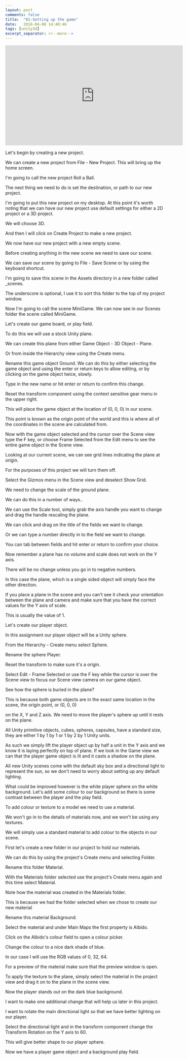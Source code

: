 ```yaml
---
layout: post
comments: false
title:  "01-Setting up the game"
date:   2016-04-08 14:40:46
tags: [unity3d]
excerpt_separator: <!--more-->
---
```

<iframe width="560" height="315" src="https://www.youtube.com/embed/W_fAidYRGzs" frameborder="0" allowfullscreen></iframe>

Let's begin by creating a new project.

We can create a new project from File - New Project.
This will bring up the home screen.

I'm going to call the new project Roll a Ball.
<!--more-->
The next thing we need to do is set the destination,
or path to our new project.

I'm going to put this new project on my desktop.
At this point it's worth noting that we can
have our new project use default settings
for either a 2D project or a 3D project.

We will choose 3D.

And then I will click on Create Project
to make a new project.

We now have our new project with a new empty scene.

Before creating anything in the new scene
we need to save our scene.

We can save our scene by going to File - Save Scene
or by using the keyboard shortcut.

I'm going to save this scene in the Assets directory
in a new folder called _scenes.

The underscore is optional, I use it to sort this
folder to the top of my project window.

Now I'm going to call the scene MiniGame.
We can now see in our Scenes folder
the scene called MiniGame.

Let's create our game board, or play field.

To do this we will use a stock Unity plane.

We can create this plane from either
Game Object - 3D Object - Plane.

Or from inside the Hierarchy view using the Create menu.

Rename this game object Ground.
We can do this by either selecting the game object
and using the enter or return keys
to allow editing, or by clicking on the
game object twice, slowly.

Type in the new name or hit enter or return
to confirm this change.

Reset the transform component using the context
sensitive gear menu in the upper right.

This will place the game object at the location of
(0, 0, 0) in our scene.

This point is known as the origin point
of the world and this is where all of the
coordinates in the scene are calculated from.

Now with the game object selected and the
cursor over the Scene view type the F key, or choose
Frame Selected from the Edit menu
to see the entire game object in the Scene view.

Looking at our current scene,
we can see grid lines indicating the plane at origin.

For the purposes of this project
we will turn them off.

Select the Gizmos menu in the Scene view
and deselect Show Grid.

We need to change the scale of the ground plane.

We can do this in a number of ways..

We can use the Scale tool,
simply grab the axis handle you want to change
and drag the handle rescaling the plane.

We can click and drag on the title of
the fields we want to change.

Or we can type a number directly in to the
field we want to change.

You can tab between fields and hit enter or return
to confirm your choice.

Now remember a plane has no volume
and scale does not work on the Y axis.

There will be no change unless you go in to negative numbers.

In this case the plane, which is a single
sided object will simply face the other direction.

If you place a plane in the scene and you can't see it
check your orientation between the plane and camera
and make sure that you have the correct values
for the Y axis of scale.

This is usually the value of 1.

Let's create our player object.

In this assignment our player object
will be a Unity sphere.

From the Hierarchy - Create menu select Sphere.

Rename the sphere Player.

Reset the transform to make sure it's a origin.

Select Edit - Frame Selected
or use the F key while the cursor is
over the Scene view to focus our Scene view
camera on our game object.

See how the sphere is buried in the plane?

This is because both game objects
are in the exact same location in the scene,
the origin point, or (0, 0, 0)

on the X, Y and Z axis.
We need to move the player's sphere up
until it rests on the plane.

All Unity primitive objects, cubes, spheres, capsules,
have a standard size, they are either
1 by 1 by 1 or 1 by 2 by 1 Unity units.

As such we simply lift the player object up
by half a unit in the Y axis
and we know it is laying perfectly on top of plane.
If we look in the Game view we can that the
player game object is lit and it
casts a shadow on the plane.

All new Unity scenes come with the
default sky box and a directional light
to represent the sun, so we don't need to worry
about setting up any default lighting.

What could be improved however is the
white player sphere on the white background.
Let's add some colour to our background
so there is some contrast between the player and the play field.

To add colour or texture to a model
we need to use a material.

We won't go in to the details of materials now,
and we won't be using any textures.

We will simply use a standard material
to add colour to the objects in our scene.

First let's create a new folder in our
project to hold our materials.

We can do this by using the project's
Create menu and selecting Folder.

Rename this folder Material.

With the Materials folder selected
use the project's Create menu again
and this time select Material.

Note how the material was created in the Materials folder.

This is because we had the folder selected
when we chose to create our new material

Rename this material Background.

Select the material and under Main Maps
the first property is Albido.

Click on the Albido's colour field
to open a colour picker.

Change the colour to a nice dark shade of blue.

In our case I will use the RGB values of 0, 32, 64.

For a preview of the material make sure
that the preview window is open.

To apply the texture to the plane,
simply select the material in the project view
and drag it on to the plane in the scene view.

Now the player stands out on the dark blue background.

I want to make one additional change that
will help us later in this project.

I want to rotate the main directional light
so that we have better lighting on our player.

Select the directional light and in the transform component
change the Transform Rotation on the Y axis to 60.

This will give better shape to our player sphere.

Now we have a player game object and a background play field.
